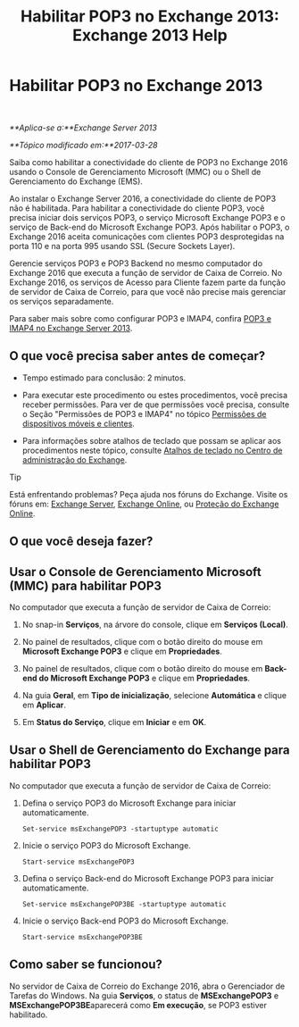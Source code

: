 ﻿---
title: 'Habilitar POP3 no Exchange 2013: Exchange 2013 Help'
TOCTitle: Habilitar POP3
ms:assetid: e226a5f1-429d-4046-b925-da6cc151709e
ms:mtpsurl: https://technet.microsoft.com/pt-br/library/Bb124934(v=EXCHG.150)
ms:contentKeyID: 50486834
ms.date: 01/10/2018
mtps_version: v=EXCHG.150
ms.translationtype: HT
---

# Habilitar POP3 no Exchange 2013

 

_**Aplica-se a:**Exchange Server 2013_

_**Tópico modificado em:**2017-03-28_

Saiba como habilitar a conectividade do cliente de POP3 no Exchange 2016 usando o Console de Gerenciamento Microsoft (MMC) ou o Shell de Gerenciamento do Exchange (EMS).

Ao instalar o Exchange Server 2016, a conectividade do cliente de POP3 não é habilitada. Para habilitar a conectividade do cliente POP3, você precisa iniciar dois serviços POP3, o serviço Microsoft Exchange POP3 e o serviço de Back-end do Microsoft Exchange POP3. Após habilitar o POP3, o Exchange 2016 aceita comunicações com clientes POP3 desprotegidas na porta 110 e na porta 995 usando SSL (Secure Sockets Layer).

Gerencie serviços POP3 e POP3 Backend no mesmo computador do Exchange 2016 que executa a função de servidor de Caixa de Correio. No Exchange 2016, os serviços de Acesso para Cliente fazem parte da função de servidor de Caixa de Correio, para que você não precise mais gerenciar os serviços separadamente.

Para saber mais sobre como configurar POP3 e IMAP4, confira [POP3 e IMAP4 no Exchange Server 2013](pop3-and-imap4-in-exchange-server-2013-exchange-2013-help.md).

## O que você precisa saber antes de começar?

  - Tempo estimado para conclusão: 2 minutos.

  - Para executar este procedimento ou estes procedimentos, você precisa receber permissões. Para ver de que permissões você precisa, consulte o Seção "Permissões de POP3 e IMAP4" no tópico [Permissões de dispositivos móveis e clientes](clients-and-mobile-devices-permissions-exchange-2013-help.md).

  - Para informações sobre atalhos de teclado que possam se aplicar aos procedimentos neste tópico, consulte [Atalhos de teclado no Centro de administração do Exchange](keyboard-shortcuts-in-the-exchange-admin-center-exchange-online-protection-help.md).


> [!TIP]
> Está enfrentando problemas? Peça ajuda nos fóruns do Exchange. Visite os fóruns em: <A href="https://go.microsoft.com/fwlink/p/?linkid=60612">Exchange Server</A>, <A href="https://go.microsoft.com/fwlink/p/?linkid=267542">Exchange Online</A>, ou <A href="https://go.microsoft.com/fwlink/p/?linkid=285351">Proteção do Exchange Online</A>.



## O que você deseja fazer?

## Usar o Console de Gerenciamento Microsoft (MMC) para habilitar POP3

No computador que executa a função de servidor de Caixa de Correio:

1.  No snap-in **Serviços**, na árvore do console, clique em **Serviços (Local)**.

2.  No painel de resultados, clique com o botão direito do mouse em **Microsoft Exchange POP3** e clique em **Propriedades**.

3.  No painel de resultados, clique com o botão direito do mouse em **Back-end do Microsoft Exchange POP3** e clique em **Propriedades**.

4.  Na guia **Geral**, em **Tipo de inicialização**, selecione **Automática** e clique em **Aplicar**.

5.  Em **Status do Serviço**, clique em **Iniciar** e em **OK**.

## Usar o Shell de Gerenciamento do Exchange para habilitar POP3

No computador que executa a função de servidor de Caixa de Correio:

1.  Defina o serviço POP3 do Microsoft Exchange para iniciar automaticamente.
    
        Set-service msExchangePOP3 -startuptype automatic

2.  Inicie o serviço POP3 do Microsoft Exchange.
    
        Start-service msExchangePOP3

3.  Defina o serviço Back-end do Microsoft Exchange POP3 para iniciar automaticamente.
    
        Set-service msExchangePOP3BE -startuptype automatic

4.  Inicie o serviço Back-end POP3 do Microsoft Exchange.
    
        Start-service msExchangePOP3BE

## Como saber se funcionou?

No servidor de Caixa de Correio do Exchange 2016, abra o Gerenciador de Tarefas do Windows. Na guia **Serviços**, o status de **MSExchangePOP3** e **MSExchangePOP3BE**aparecerá como **Em execução**, se POP3 estiver habilitado.


